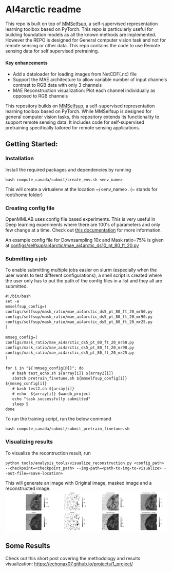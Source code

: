 # AI4arctic readme

This repo is built on top of [MMSelfsup](MMSelfsup), a self-supervised representation learning toolbox based on PyTorch. This repo is particularly useful for building foundation models as all the known methods are implemented. However the REPO is designed for General computer vision task and  not for remote sensing or other data. This repo contains the code to use Remote sensing data for self supervised pretraining. 

#### Key enhancements

- Add a dataloader for loading images from NetCDF(.nc) file 
- Support the MAE architecture to allow variable number of input channels contrast to RGB data with only 3 channels
- MAE Reconstruction visualization: Plot each channel individually as opposed to RGB channels


This repository builds on [MMSelfsup](MMSelfsup), a self-supervised representation learning toolbox based on PyTorch. While MMSelfsup is designed for general computer vision tasks, this repository extends its functionality to support remote sensing data. It includes code for self-supervised pretraining specifically tailored for remote sensing applications.


## Getting Started:

### Installation
Install the required packages and dependencies by running
```linux
bash compute_canada/submit/create_env.sh <env_name>
```
This will create a virtualenv at the location ~/<env_name>. (~ stands for root/home folder)

### Creating config file

OpenMMLAB uses config file based experiments. This is very useful in Deep learning experiments where there are 100's of parameters and only few change at a time. Check out [this documentation](https://mmengine.readthedocs.io/en/latest/advanced_tutorials/config.html) for more information.

An example config file for Downsampling 10x and Mask ratio=75% is given at [configs/selfsup/ai4arctic/mae_ai4arctic_ds10_pt_80_ft_20.py](configs/selfsup/ai4arctic/mae_ai4arctic_ds10_pt_80_ft_20.py)

### Submitting a job

To enable submitting multiple jobs easier on slurm (especially when the user wants to test different configurations), a shell script is created where the user only has to put the path of the config files in a list and they all are submitted.

```Shell
#!/bin/bash 
set -e
mmselfsup_config=( 
configs/selfsup/mask_ratio/mae_ai4arctic_ds5_pt_80_ft_20_mr50.py
configs/selfsup/mask_ratio/mae_ai4arctic_ds5_pt_80_ft_20_mr90.py
configs/selfsup/mask_ratio/mae_ai4arctic_ds5_pt_80_ft_20_mr25.py
)

mmseg_config=(
configs/mask_ratio/mae_ai4arctic_ds5_pt_80_ft_20_mr50.py
configs/mask_ratio/mae_ai4arctic_ds5_pt_80_ft_20_mr90.py
configs/mask_ratio/mae_ai4arctic_ds5_pt_80_ft_20_mr25.py
)

for i in "${!mmseg_config[@]}"; do
   # bash test_echo.sh ${array[i]} ${array2[i]}
   sbatch pretrain_finetune.sh ${mmselfsup_config[i]} ${mmseg_config[i]}
   # bash test2.sh ${array[i]}
   # echo  ${array[i]} $wandb_project
   echo "task successfully submitted" 
   sleep 5
done
```
To run the training script, run the below command
```Linux
bash compute_canada/submit/submit_pretrain_finetune.sh
```
### Visualizing results

To visualize the recontruction result, run 

```Linux
python tools/analysis_tools/visualize_reconstruction.py <config_path> --checkpoint=<checkpoint_path> --img-path=<path-to-img-to-visualize> --out-file=<save-location>
```

This will generate an image with Original image, masked image and a reconstructed image.
![Reconstruction visualization with 90% Mask ratio](resources/3313.png)

## Some Results

Check out this short post covering the methodology and results visualization: https://echonax07.github.io/projects/1_project/
